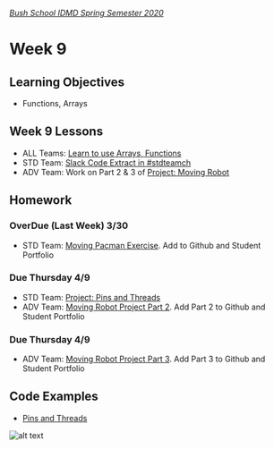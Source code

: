 [_Bush School IDMD Spring Semester 2020_](https://chandrunarayan.github.io/idmd/)

# Week 9

## Learning Objectives
* Functions, Arrays

## Week 9 Lessons
* ALL Teams: [Learn to use Arrays, Functions](lessons/week9/plan/readme.md) 
* STD Team: [Slack Code Extract in #stdteamch](https://app.slack.com/client/TTS9Y46VC/GUMN732S0)
* ADV Team: Work on Part 2 & 3 of [Project: Moving Robot](lessons/week8/code/moving_robot.md)

## Homework

### OverDue (Last Week) 3/30

* STD Team: [Moving Pacman Exercise](code/moving_pacman.md). Add to Github and Student Portfolio

### Due Thursday 4/9
* STD Team: [Project: Pins and Threads](code/pins_threads.md)
* ADV Team: [Moving Robot Project Part 2](code/moving_robot.md). Add Part 2 to Github and Student Portfolio

### Due Thursday 4/9
* ADV Team: [Moving Robot Project Part 3](code/moving_robot.md). Add Part 3 to Github and Student Portfolio

## Code Examples
* [Pins and Threads](code/pinsPoint2)

![alt text][savecanvas]

[savecanvas]: https://chandrunarayan.github.io/idmd/savecanvas.png "save canvas"
